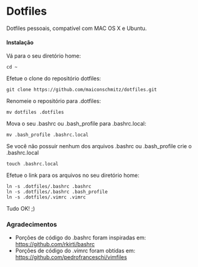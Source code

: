 Dotfiles
========

Dotfiles pessoais, compatível com MAC OS X e Ubuntu.

#### Instalação

Vá para o seu diretório home:

    cd ~

Efetue o clone do repositório dotfiles:

    git clone https://github.com/maiconschmitz/dotfiles.git

Renomeie o repositório para .dotfiles:

    mv dotfiles .dotfiles

Mova o seu .bashrc ou .bash_profile para .bashrc.local:
	
	mv .bash_profile .bashrc.local

Se você não possuir nenhum dos arquivos .bashrc ou .bash_profile crie o .bashrc.local 

	touch .bashrc.local

Efetue o link para os arquivos no seu diretório home:

    ln -s .dotfiles/.bashrc .bashrc
    ln -s .dotfiles/.bashrc .bash_profile
    ln -s .dotfiles/.vimrc .vimrc

Tudo OK! ;)

### Agradecimentos
- Porções de código do .bashrc foram inspiradas em: https://github.com/rkirti/bashrc
- Porções de código do .vimrc foram obtidas em: https://github.com/pedrofranceschi/vimfiles
